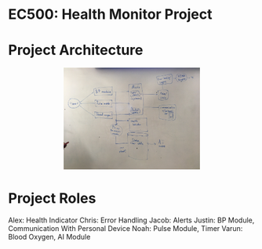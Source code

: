 # EC500: Health Monitor Project

# Project Architecture
<p align="center">
<img src="./architecture.JPG" width="55%" />
</p>

# Project Roles

Alex: Health Indicator
Chris: Error Handling
Jacob: Alerts
Justin: BP Module, Communication With Personal Device
Noah: Pulse Module, Timer
Varun: Blood Oxygen, AI Module
